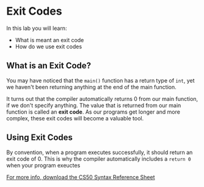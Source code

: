# Exit Codes

In this lab you will learn:

- What is meant an exit code
- How do we use exit codes

## What is an Exit Code?

You may have noticed that the `main()` function has a return type of `int`, yet we haven't been returning anything at the end of the main function.

It turns out that the compiler automatically returns 0 from our main function, if we don't specify anything. The value that is returned from our main function is called an **exit code**. As our programs get longer and more complex, these exit codes will become a valuable tool.

## Using Exit Codes

By convention, when a program executes successfully, it should return an exit code of 0. This is why the compiler automatically includes a `return 0` when your program exeuctes 






[For more info, download the CS50 Syntax Reference Sheet](https://ap.cs50.school/assets/pdfs/unit2/exit_codes.pdf)


